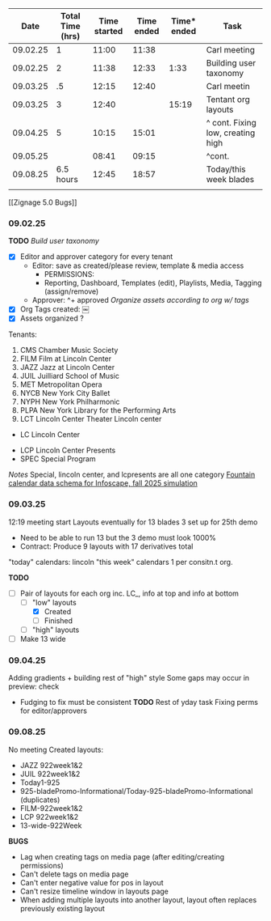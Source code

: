 
| Date     | Total Time (hrs) | Time started | Time ended | Time* ended | Task                              |
| -------- | ---------------- | ------------ | ---------- | ----------- | --------------------------------- |
| 09.02.25 | 1                | 11:00        | 11:38      |             | Carl meeting                      |
| 09.02.25 | 2                | 11:38        | 12:33      | 1:33        | Building user taxonomy            |
| 09.03.25 | .5               | 12:15        | 12:40      |             | Carl meetin                       |
| 09.03.25 | 3                | 12:40        |            | 15:19       | Tentant org layouts               |
| 09.04.25 | 5                | 10:15        | 15:01      |             | ^ cont. Fixing low, creating high |
| 09.05.25 |                  | 08:41        | 09:15      |             | ^cont.                            |
| 09.08.25 | 6.5 hours        | 12:45        | 18:57      |             | Today/this week blades            |
|          |                  |              |            |             |                                   |
[[Zignage 5.0 Bugs]]
### 09.02.25 
**TODO**
*Build user taxonomy*
- [x] Editor and approver category for every tenant
	- Editor: save as created/please review, template & media access 
		- PERMISSIONS:
		- Reporting, Dashboard, Templates (edit), Playlists, Media, Tagging (assign/remove)
	- Approver: ^+ approved
*Organize assets according to org w/ tags*
- [x] Org Tags created: ￼
- [x] Assets organized ?

Tenants:
1. CMS		Chamber Music Society
2. FILM		Film at Lincoln Center
3. JAZZ		Jazz at Lincoln Center
4. JUIL		Juilliard School of Music
5. MET		Metropolitan Opera
6. NYCB		New York City Ballet
7. NYPH		New York Philharmonic
8. PLPA		New York Library for the Performing Arts		
9. LCT			Lincoln Center Theater
Lincoln center
+ LC 			Lincoln Center
- LCP			Lincoln Center Presents
- SPEC		Special Program


*Notes*
Special, lincoln center, and lcpresents are all one category
[Fountain calendar data schema for Infoscape, fall 2025 simulation](https://docs.google.com/document/d/1WVbPYupTsXncmuGdq30EqXmZBlJwF1TsNauZcMGjGQQ/edit?tab=t.0)

### 09.03.25 
12:19 meeting start
Layouts eventually for 13 blades 3 set up for 25th demo
- Need to be able to run 13 but the 3 demo must look 1000%
- Contract: Produce 9 layouts with 17 derivatives total 

"today" calendars: lincoln
"this week" calendars 1 per consitn.t org.

**TODO**
- [ ] Pair of layouts for each org inc. LC_, info at top and info at bottom
	- [ ] "low" layouts
		- [x] Created
		- [ ] Finished
	- [ ] "high" layouts
- [ ] Make 13 wide 

### 09.04.25
Adding gradients + building rest of "high" style
Some gaps may occur in preview: check
- Fudging to fix must be consistent
**TODO**
Rest of yday task 
Fixing perms for editor/approvers

### 09.08.25
No meeting
Created layouts:
- JAZZ 922week1&2
- JUIL 922week1&2
- Today1-925
- 925-bladePromo-Informational/Today-925-bladePromo-Informational (duplicates)
- FILM-922week1&2
- LCP 922week1&2
- 13-wide-922Week

**BUGS**
- Lag when creating tags on media page (after editing/creating permissions)
- Can't delete tags on media page
- Can't enter negative value for pos in layout
- Can't resize timeline window in layouts page
- When adding multiple layouts into another layout, layout often replaces previously existing layout